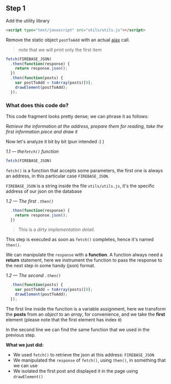 ## Step 1

Add the utility library

```html
<script type="text/javascript" src="utils/utils.js"></script>
```

Remove the static object `postToAdd` with an actual [ajax](https://developer.mozilla.org/en-US/docs/AJAX/Getting_Started) call.
> note that we will print only the first item

```javascript
fetch(FIREBASE_JSON)
  .then(function(response) {
    return response.json();
  })
  .then(function(posts) {
    var postToAdd = toArray(posts)[0];
    drawElement(postToAdd);
  });
```

### What does this code do?

This code fragment looks pretty dense; we can phrase it as follows:

_Retrieve the information at the address, prepare them for reading, take the first information piece and draw it_

Now let's analyze it bit by bit (pun intended :) )

*1.1 — the`fetch()` function*

```javascript
fetch(FIREBASE_JSON)
```

`fetch()` is a function that accepts some parameters, the first one is always an address, in this particular case `FIREBASE_JSON`.

`FIREBASE_JSON` is a string inside the file `utils/utils.js`, it's the specific address of our json on the database

*1.2 — The first `.then()`*
```javascript
  .then(function(response) {
    return response.json();
  })
```
> This is a _dirty implementation detail_.

This step is executed as soon as `fetch()` completes, hence it's named  `then()`.

We can manipulate the `response` with a __function__. A function always need a __return__ statement, here we instrument the function to pass the response to the next step in some handy (json) format.

*1.2 — The second `.then()`*
```javascript
  .then(function(posts) {
    var postToAdd = toArray(posts)[0];
    drawElement(postToAdd);
  });
```
The first line inside the function is a variable assignment, here we transform the __posts__ from an _object_ to an _array_, for convenience, and we take the __first__ element (please note that the first element has index `0`)

In the second line we can find the same function that we used in the previous step.

**What we just did:**
  * We used `fetch()` to retrieve the json at this address: `FIREBASE_JSON`
  * We manipulated the `response` of `fetch()`, using `then()`, in something that we can use
  * We isolated the first post and displayed it in the page using `drawElement()`
